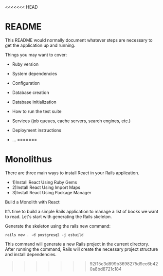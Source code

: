 <<<<<<< HEAD
# README

This README would normally document whatever steps are necessary to get the
application up and running.

Things you may want to cover:

* Ruby version

* System dependencies

* Configuration

* Database creation

* Database initialization

* How to run the test suite

* Services (job queues, cache servers, search engines, etc.)

* Deployment instructions

* ...
=======
# Monolithus
There are three main ways to install React in your Rails application.
<ul>
  <li>1)Install React Using Ruby Gems</li>
  <li>2)Install React Using Import Maps</li> 
  <li>3)Install React Using Package Manager</li>
</ul>   
Build a Monolith with React

It’s time to build a simple Rails application to manage a list of books we want to read.
Let's start with generating the Rails skeleton.

Generate the skeleton using the rails new command:

```shell
rails new . -d postgresql -j esbuild
```
This command will generate a new Rails project in the current directory.
After running the command, Rails will create the necessary project structure and install dependencies.




>>>>>>> 92f15e3d899b3698275d9ec6b420a8bd8721c184
